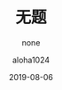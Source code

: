 ---
layout: post
title: 无题
subtitle: "none"
date: 2019-08-06
author: "aloha1024"
catalog: true
tags:
    - 随笔
    - 摘抄
---